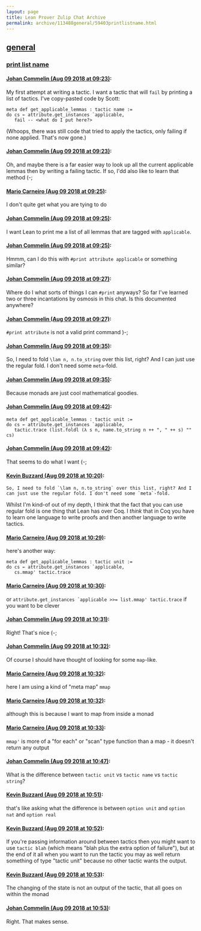 ```yaml
---
layout: page
title: Lean Prover Zulip Chat Archive 
permalink: archive/113488general/59403printlistname.html
---
```


## [general](index.html)
### [print list name](59403printlistname.html)

#### [Johan Commelin (Aug 09 2018 at 09:23)](https://leanprover.zulipchat.com/#narrow/stream/113488-general/topic/print%20list%20name/near/131155695):
My first attempt at writing a tactic. I want a tactic that will `fail` by printing a list of tactics. I've copy-pasted code by Scott:
```lean
meta def get_applicable_lemmas : tactic name :=
do cs ← attribute.get_instances `applicable,
   fail -- <what do I put here?>
```
(Whoops, there was still code that tried to apply the tactics, only failing if none applied. That's now gone.)

#### [Johan Commelin (Aug 09 2018 at 09:23)](https://leanprover.zulipchat.com/#narrow/stream/113488-general/topic/print%20list%20name/near/131155709):
Oh, and maybe there is a far easier way to look up all the current applicable lemmas then by writing a failing tactic. If so, I'dd also like to learn that method (-;

#### [Mario Carneiro (Aug 09 2018 at 09:25)](https://leanprover.zulipchat.com/#narrow/stream/113488-general/topic/print%20list%20name/near/131155768):
I don't quite get what you are tying to do

#### [Johan Commelin (Aug 09 2018 at 09:25)](https://leanprover.zulipchat.com/#narrow/stream/113488-general/topic/print%20list%20name/near/131155771):
I want Lean to print me a list of all lemmas that are tagged with `applicable`.

#### [Johan Commelin (Aug 09 2018 at 09:25)](https://leanprover.zulipchat.com/#narrow/stream/113488-general/topic/print%20list%20name/near/131155775):
Hmmm, can I do this with `#print attribute applicable` or something similar?

#### [Johan Commelin (Aug 09 2018 at 09:27)](https://leanprover.zulipchat.com/#narrow/stream/113488-general/topic/print%20list%20name/near/131155837):
Where do I what sorts of things I can `#print` anyways? So far I've learned two or three incantations by osmosis in this chat. Is this documented anywhere?

#### [Johan Commelin (Aug 09 2018 at 09:27)](https://leanprover.zulipchat.com/#narrow/stream/113488-general/topic/print%20list%20name/near/131155843):
`#print attribute` is not a valid print command )-;

#### [Johan Commelin (Aug 09 2018 at 09:35)](https://leanprover.zulipchat.com/#narrow/stream/113488-general/topic/print%20list%20name/near/131156105):
So, I need to fold `\lam n, n.to_string` over this list, right? And I can just use the regular fold. I don't need some `meta`-fold.

#### [Johan Commelin (Aug 09 2018 at 09:35)](https://leanprover.zulipchat.com/#narrow/stream/113488-general/topic/print%20list%20name/near/131156112):
Because monads are just cool mathematical goodies.

#### [Johan Commelin (Aug 09 2018 at 09:42)](https://leanprover.zulipchat.com/#narrow/stream/113488-general/topic/print%20list%20name/near/131156361):
```lean
meta def get_applicable_lemmas : tactic unit :=
do cs ← attribute.get_instances `applicable,
   tactic.trace (list.foldl (λ s n, name.to_string n ++ ", " ++ s) "" cs)
```

#### [Johan Commelin (Aug 09 2018 at 09:42)](https://leanprover.zulipchat.com/#narrow/stream/113488-general/topic/print%20list%20name/near/131156365):
That seems to do what I want (-;

#### [Kevin Buzzard (Aug 09 2018 at 10:20)](https://leanprover.zulipchat.com/#narrow/stream/113488-general/topic/print%20list%20name/near/131157813):
```quote
So, I need to fold `\lam n, n.to_string` over this list, right? And I can just use the regular fold. I don't need some `meta`-fold.
```
Whilst I'm kind-of out of my depth, I think that the fact that you can use regular fold is one thing that Lean has over Coq. I *think* that in Coq you have to learn one language to write proofs and then another language to write tactics.

#### [Mario Carneiro (Aug 09 2018 at 10:29)](https://leanprover.zulipchat.com/#narrow/stream/113488-general/topic/print%20list%20name/near/131158150):
here's another way:
```
meta def get_applicable_lemmas : tactic unit :=
do cs ← attribute.get_instances `applicable,
   cs.mmap' tactic.trace
```

#### [Mario Carneiro (Aug 09 2018 at 10:30)](https://leanprover.zulipchat.com/#narrow/stream/113488-general/topic/print%20list%20name/near/131158225):
or ``attribute.get_instances `applicable >>= list.mmap' tactic.trace`` if you want to be clever

#### [Johan Commelin (Aug 09 2018 at 10:31)](https://leanprover.zulipchat.com/#narrow/stream/113488-general/topic/print%20list%20name/near/131158259):
Right! That's nice (-;

#### [Johan Commelin (Aug 09 2018 at 10:32)](https://leanprover.zulipchat.com/#narrow/stream/113488-general/topic/print%20list%20name/near/131158315):
Of course I should have thought of looking for some `map`-like.

#### [Mario Carneiro (Aug 09 2018 at 10:32)](https://leanprover.zulipchat.com/#narrow/stream/113488-general/topic/print%20list%20name/near/131158319):
here I am using a kind of "meta map" `mmap`

#### [Mario Carneiro (Aug 09 2018 at 10:32)](https://leanprover.zulipchat.com/#narrow/stream/113488-general/topic/print%20list%20name/near/131158331):
although this is because I want to map from inside a monad

#### [Mario Carneiro (Aug 09 2018 at 10:33)](https://leanprover.zulipchat.com/#narrow/stream/113488-general/topic/print%20list%20name/near/131158372):
`mmap'` is more of a "for each" or "scan" type function than a map - it doesn't return any output

#### [Johan Commelin (Aug 09 2018 at 10:47)](https://leanprover.zulipchat.com/#narrow/stream/113488-general/topic/print%20list%20name/near/131158948):
What is the difference between `tactic unit` vs `tactic name` vs `tactic string`?

#### [Kevin Buzzard (Aug 09 2018 at 10:51)](https://leanprover.zulipchat.com/#narrow/stream/113488-general/topic/print%20list%20name/near/131159099):
that's like asking what the difference is between `option unit` and `option nat` and `option real`

#### [Kevin Buzzard (Aug 09 2018 at 10:52)](https://leanprover.zulipchat.com/#narrow/stream/113488-general/topic/print%20list%20name/near/131159156):
If you're passing information around between tactics then you might want to use `tactic blah` (which means "blah plus the extra option of failure"), but at the end of it all when you want to run the tactic you may as well return something of type "tactic unit" because no other tactic wants the output.

#### [Kevin Buzzard (Aug 09 2018 at 10:53)](https://leanprover.zulipchat.com/#narrow/stream/113488-general/topic/print%20list%20name/near/131159165):
The changing of the state is not an output of the tactic, that all goes on within the monad

#### [Johan Commelin (Aug 09 2018 at 10:53)](https://leanprover.zulipchat.com/#narrow/stream/113488-general/topic/print%20list%20name/near/131159173):
Right. That makes sense.

